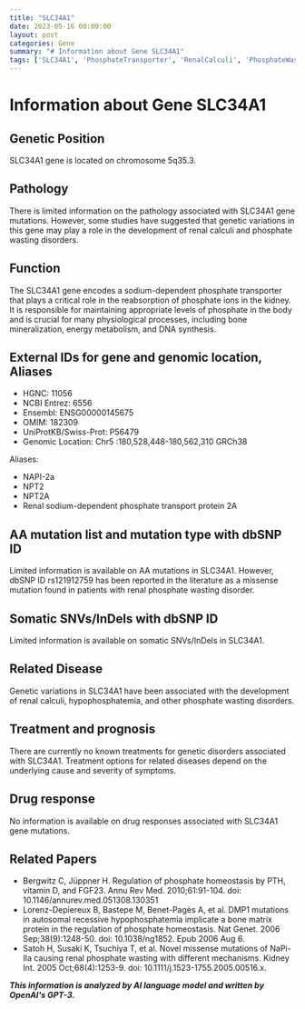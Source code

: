 ```yaml
---
title: "SLC34A1"
date: 2023-05-16 00:00:00
layout: post
categories: Gene
summary: "# Information about Gene SLC34A1"
tags: ['SLC34A1', 'PhosphateTransporter', 'RenalCalculi', 'PhosphateWastingDisorders', 'Hypophosphatemia', 'BoneMineralization', 'DNA', 'Synthesis', 'GeneticVariations']
---
```


# Information about Gene SLC34A1

## Genetic Position
SLC34A1 gene is located on chromosome 5q35.3.

## Pathology
There is limited information on the pathology associated with SLC34A1 gene mutations. However, some studies have suggested that genetic variations in this gene may play a role in the development of renal calculi and phosphate wasting disorders.

## Function
The SLC34A1 gene encodes a sodium-dependent phosphate transporter that plays a critical role in the reabsorption of phosphate ions in the kidney. It is responsible for maintaining appropriate levels of phosphate in the body and is crucial for many physiological processes, including bone mineralization, energy metabolism, and DNA synthesis.

## External IDs for gene and genomic location, Aliases
- HGNC: 11056
- NCBI Entrez: 6556
- Ensembl: ENSG00000145675
- OMIM: 182309
- UniProtKB/Swiss-Prot: P56479
- Genomic Location: Chr5 :180,528,448-180,562,310 GRCh38

Aliases:
- NAPI-2a
- NPT2
- NPT2A
- Renal sodium-dependent phosphate transport protein 2A

## AA mutation list and mutation type with dbSNP ID
Limited information is available on AA mutations in SLC34A1. However, dbSNP ID rs121912759 has been reported in the literature as a missense mutation found in patients with renal phosphate wasting disorder.

## Somatic SNVs/InDels with dbSNP ID
Limited information is available on somatic SNVs/InDels in SLC34A1.

## Related Disease
Genetic variations in SLC34A1 have been associated with the development of renal calculi, hypophosphatemia, and other phosphate wasting disorders.

## Treatment and prognosis
There are currently no known treatments for genetic disorders associated with SLC34A1. Treatment options for related diseases depend on the underlying cause and severity of symptoms.

## Drug response
No information is available on drug responses associated with SLC34A1 gene mutations.

## Related Papers
- Bergwitz C, Jüppner H. Regulation of phosphate homeostasis by PTH, vitamin D, and FGF23. Annu Rev Med. 2010;61:91-104. doi: 10.1146/annurev.med.051308.130351
- Lorenz-Depiereux B, Bastepe M, Benet-Pagès A, et al. DMP1 mutations in autosomal recessive hypophosphatemia implicate a bone matrix protein in the regulation of phosphate homeostasis. Nat Genet. 2006 Sep;38(9):1248-50. doi: 10.1038/ng1852. Epub 2006 Aug 6.
- Satoh H, Susaki K, Tsuchiya T, et al. Novel missense mutations of NaPi-IIa causing renal phosphate wasting with different mechanisms. Kidney Int. 2005 Oct;68(4):1253-9. doi: 10.1111/j.1523-1755.2005.00516.x.

**_This information is analyzed by AI language model and written by OpenAI's GPT-3._**